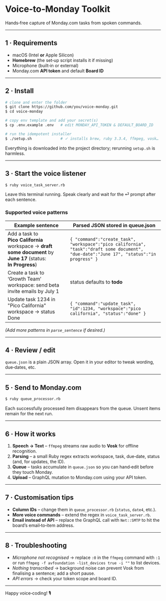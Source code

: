 # Voice‑to‑Monday Toolkit

Hands‑free capture of Monday.com tasks from spoken commands.

---

## 1 · Requirements

* macOS (Intel **or** Apple Silicon)
* **Homebrew** (the set‑up script installs it if missing)
* Microphone (built‑in or external)
* Monday.com **API token** and default **Board ID**

---

## 2 · Install

```bash
# clone and enter the folder
$ git clone https://github.com/you/voice‑monday.git
$ cd voice‑monday

# copy env template and add your secret(s)
$ cp .env.example .env   # edit MONDAY_API_TOKEN & DEFAULT_BOARD_ID

# run the idempotent installer
$ ./setup.sh             # ✓ installs brew, ruby 3.3.4, ffmpeg, vosk…
```

Everything is downloaded into the project directory; rerunning `setup.sh` is harmless.

---

## 3 · Start the voice listener

```bash
$ ruby voice_task_server.rb
```

Leave this terminal running. Speak clearly and wait for the ⏎ prompt after each sentence.

### Supported voice patterns

| Example sentence                                                                                               | Parsed JSON stored in **queue.json**                                                                                                     |
| -------------------------------------------------------------------------------------------------------------- | ---------------------------------------------------------------------------------------------------------------------------------------- |
| Add a task to **Pico California** workspace → **draft some document** by **June 17** (status: **In Progress**) | `{ "command":"create_task", "workspace":"pico california", "task":"draft some document", "due-date":"June 17", "status":"in progress" }` |
| Create a task to ‘Growth Team’ workspace: send beta invite emails by July 1                                    | status defaults to **todo**                                                                                                              |
| Update task 1234 in "Pico California" workspace → status Done                                                  | `{ "command":"update_task", "id":1234, "workspace":"pico california", "status":"done" }`                                                 |

*(Add more patterns in `parse_sentence` if desired.)*

---

## 4 · Review / edit

`queue.json` is a plain JSON array. Open it in your editor to tweak wording, due‑dates, etc.

---

## 5 · Send to Monday.com

```bash
$ ruby queue_processor.rb
```

Each successfully processed item disappears from the queue. Unsent items remain for the next run.

---

## 6 · How it works

1. **Speech → Text** – `ffmpeg` streams raw audio to **Vosk** for offline recognition.
2. **Parsing** – a small Ruby regex extracts workspace, task, due‑date, status (and, for updates, the ID).
3. **Queue** – tasks accumulate in `queue.json` so you can hand‑edit before they touch Monday.
4. **Upload** – GraphQL mutation to Monday.com using your API token.

---

## 7 · Customisation tips

* **Column IDs** – change them in `queue_processor.rb` (`status`, `date4`, etc.).
* **More voice commands** – extend the regex in `voice_task_server.rb`.
* **Email instead of API** – replace the GraphQL call with `Net::SMTP` to hit the board’s email‑to‑item address.

---

## 8 · Troubleshooting

* *Microphone not recognised* → replace `:0` in the `ffmpeg` command with `:1` or run `ffmpeg -f avfoundation -list_devices true -i ""` to list devices.
* *Nothing transcribed* → background noise can prevent Vosk from finalising a sentence; add a short pause.
* *API errors* → check your token scope and board ID.

---

Happy voice‑coding! 🎙️
